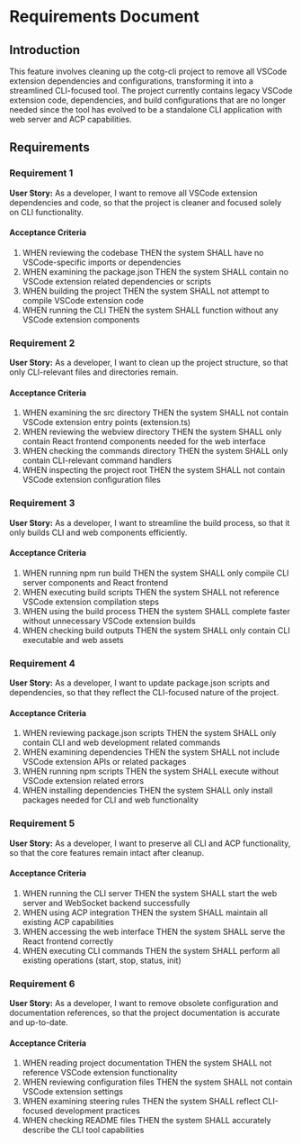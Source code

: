 # Requirements Document

## Introduction

This feature involves cleaning up the cotg-cli project to remove all VSCode extension dependencies and configurations, transforming it into a streamlined CLI-focused tool. The project currently contains legacy VSCode extension code, dependencies, and build configurations that are no longer needed since the tool has evolved to be a standalone CLI application with web server and ACP capabilities.

## Requirements

### Requirement 1

**User Story:** As a developer, I want to remove all VSCode extension dependencies and code, so that the project is cleaner and focused solely on CLI functionality.

#### Acceptance Criteria

1. WHEN reviewing the codebase THEN the system SHALL have no VSCode-specific imports or dependencies
2. WHEN examining the package.json THEN the system SHALL contain no VSCode extension related dependencies or scripts
3. WHEN building the project THEN the system SHALL not attempt to compile VSCode extension code
4. WHEN running the CLI THEN the system SHALL function without any VSCode extension components

### Requirement 2

**User Story:** As a developer, I want to clean up the project structure, so that only CLI-relevant files and directories remain.

#### Acceptance Criteria

1. WHEN examining the src directory THEN the system SHALL not contain VSCode extension entry points (extension.ts)
2. WHEN reviewing the webview directory THEN the system SHALL only contain React frontend components needed for the web interface
3. WHEN checking the commands directory THEN the system SHALL only contain CLI-relevant command handlers
4. WHEN inspecting the project root THEN the system SHALL not contain VSCode extension configuration files

### Requirement 3

**User Story:** As a developer, I want to streamline the build process, so that it only builds CLI and web components efficiently.

#### Acceptance Criteria

1. WHEN running npm run build THEN the system SHALL only compile CLI server components and React frontend
2. WHEN executing build scripts THEN the system SHALL not reference VSCode extension compilation steps
3. WHEN using the build process THEN the system SHALL complete faster without unnecessary VSCode extension builds
4. WHEN checking build outputs THEN the system SHALL only contain CLI executable and web assets

### Requirement 4

**User Story:** As a developer, I want to update package.json scripts and dependencies, so that they reflect the CLI-focused nature of the project.

#### Acceptance Criteria

1. WHEN reviewing package.json scripts THEN the system SHALL only contain CLI and web development related commands
2. WHEN examining dependencies THEN the system SHALL not include VSCode extension APIs or related packages
3. WHEN running npm scripts THEN the system SHALL execute without VSCode extension related errors
4. WHEN installing dependencies THEN the system SHALL only install packages needed for CLI and web functionality

### Requirement 5

**User Story:** As a developer, I want to preserve all CLI and ACP functionality, so that the core features remain intact after cleanup.

#### Acceptance Criteria

1. WHEN running the CLI server THEN the system SHALL start the web server and WebSocket backend successfully
2. WHEN using ACP integration THEN the system SHALL maintain all existing ACP capabilities
3. WHEN accessing the web interface THEN the system SHALL serve the React frontend correctly
4. WHEN executing CLI commands THEN the system SHALL perform all existing operations (start, stop, status, init)

### Requirement 6

**User Story:** As a developer, I want to remove obsolete configuration and documentation references, so that the project documentation is accurate and up-to-date.

#### Acceptance Criteria

1. WHEN reading project documentation THEN the system SHALL not reference VSCode extension functionality
2. WHEN reviewing configuration files THEN the system SHALL not contain VSCode extension settings
3. WHEN examining steering rules THEN the system SHALL reflect CLI-focused development practices
4. WHEN checking README files THEN the system SHALL accurately describe the CLI tool capabilities